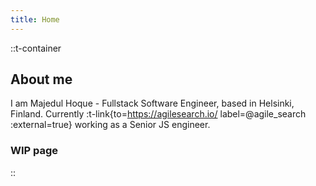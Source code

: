 ```yaml
---
title: Home
---
```


::t-container
  ## About me

  I am Majedul Hoque - Fullstack Software Engineer, based in Helsinki, Finland.
  Currently :t-link{to=https://agilesearch.io/ label=@agile_search :external=true} working as a Senior JS engineer.

  ### WIP page
::

